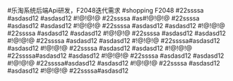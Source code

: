 #乐淘系统后端Api研发，F2048迭代需求
#shopping F2048
#22ssssa
#asdasd12
#asdasd12
#!@!@!@
#22ssssa
#as#!@!@!@
#22ssssa
#asdasd12
#asdasd12
#!@!@!@
#22ssssa
#asdasd12
#asdasd12
#!@!@!@
#22ssssa
#asdasd12
#asdasd12
#!@!@!@
#22ssssa
#asdasd12
#asdasd12
#!@!@!@
#22ssssa
#asdasd12
#asdasd12
#!@!@!@
#22ssssa#asdasd12
#asdasd12
#!@!@!@
#22ssssa
#asdasd12
#asdasd12
#!@!@!@
#22ssssa#asdasd12
#asdasd12
#!@!@!@
#22ssssa
#asdasd12
#asdasd12
#!@!@!@
#22ssssa#asdasd12
#asdasd12
#!@!@!@
#22ssssa
#asdasd12
#asdasd12
#!@!@!@
#22ssssa#asdasd12

